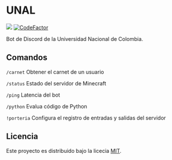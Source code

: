 # UNAL

[![](https://img.shields.io/discord/887360087713267783?color=%20%237289da%20&label=SERVIDOR%20DE%20SOPORTE&logo=DISCORD)](https://discord.gg/sapz3mSFyU)
[![CodeFactor](https://www.codefactor.io/repository/github/forerosantiago/unal-discord-bot/badge)](https://www.codefactor.io/repository/github/forerosantiago/unal-discord-bot)

Bot de Discord de la Universidad Nacional de Colombia.

## Comandos

`/carnet` Obtener el carnet de un usuario

`/status` Estado del servidor de Minecraft

`/ping` Latencia del bot

`/python` Evalua código de Python

`!porteria` Configura el registro de entradas y salidas del servidor

## Licencia
Este proyecto es distribuido bajo la licecia [MIT](https://forero.mit-license.org/).
